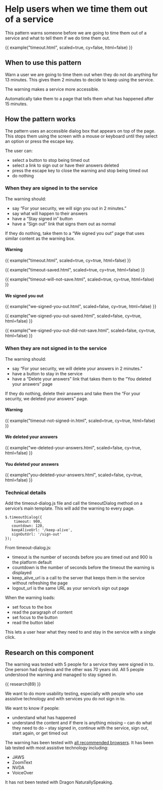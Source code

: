# Help users when we time them out of a service

This pattern warns someone before we are going to time them out of a service and what to tell them if we do time them out.

{{ example("timeout.html", scaled=true, cy=false, html=false) }}

## When to use this pattern

Warn a user we are going to time them out when they do not do anything for 13 minutes. This gives them 2 minutes to decide to keep using the service.

The warning makes a service more accessible.

Automatically take them to a page that tells them what has happened after 15 minutes.

## How the pattern works

The pattern uses an accessible dialog box that appears on top of the page. This stops them using the screen with a mouse or keyboard until they select an option or press the escape key.

The user can:

- select a button to stop being timed out
- select a link to sign out or have their answers deleted
- press the escape key to close the warning and stop being timed out
- do nothing

### When they are signed in to the service

The warning should:

- say “For your security, we will sign you out in 2 minutes.”
- say what will happen to their answers
- have a “Stay signed in” button
- have a “Sign out” link that signs them out as normal

If they do nothing, take them to a “We signed you out” page that uses similar content as the warning box.

#### Warning

{{ example("timeout.html", scaled=true, cy=true, html=false) }}

{{ example("timeout-saved.html", scaled=true, cy=true, html=false) }}

{{ example("timeout-will-not-save.html", scaled=true, cy=true, html=false) }}

#### We signed you out

{{ example("we-signed-you-out.html", scaled=false, cy=true, html=false) }}

{{ example("we-signed-you-out-saved.html", scaled=false, cy=true, html=false) }}

{{ example("we-signed-you-out-did-not-save.html", scaled=false, cy=true, html=false) }}

### When they are not signed in to the service

The warning should:

- say “For your security, we will delete your answers in 2 minutes.”
- have a button to stay in the service
- have a “Delete your answers” link that takes them to the “You deleted your answers” page

If they do nothing, delete their answers and take them the “For your security, we deleted your answers” page.

#### Warning

{{ example("timeout-not-signed-in.html", scaled=true, cy=true, html=false) }}

#### We deleted your answers

{{ example("we-deleted-your-answers.html", scaled=false, cy=true, html=false) }}

#### You deleted your answers

{{ example("you-deleted-your-answers.html", scaled=false, cy=true, html=false) }}

### Technical details

Add the timeout-dialog.js file and call the timeoutDialog method on a service’s main template. This will add the warning to every page.

```
$.timeoutDialog({
	timeout: 900,
   countdown: 120,
   keepAliveUrl: '/keep-alive',
   signOutUrl: '/sign-out'  
});
```

From timeout-dialog.js:

- timeout is the number of seconds before you are timed out and 900 is the platform default
- countdown is the number of seconds before the timeout the warning is displayed
- keep_alive_url is a call to the server that keeps them in the service without refreshing the page
- logout_url is the same URL as your service’s sign out page

When the warning loads:

- set focus to the box
- read the paragraph of content
- set focus to the button
- read the button label

This lets a user hear what they need to and stay in the service with a single click.

## Research on this component

The warning was tested with 5 people for a service they were signed in to. One person had dyslexia and the other was 70 years old. All 5 people understood the warning and managed to stay signed in.

{{ research(89) }}

We want to do more usability testing, especially with people who use assistive technology and with services you do not sign in to.

We want to know if people:

- understand what has happened
- understand the content and if there is anything missing
– can do what they need to do
– stay signed in, continue with the service, sign out, start again, or get timed out

The warning has been tested with [all recommended browsers](https://www.gov.uk/service-manual/technology/designing-for-different-browsers-and-devices). It has been lab tested with most assistive technology including:

* JAWS
* ZoomText
* NVDA
* VoiceOver

It has not been tested with Dragon NaturallySpeaking.